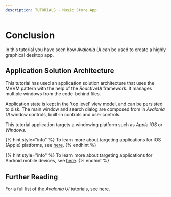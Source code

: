 ```yaml
---
description: TUTORIALS - Music Store App
---
```


# Conclusion

In this tutorial you have seen how _Avalonia UI_ can be used to create a highly graphical desktop app.&#x20;

## Application Solution Architecture

This tutorial has used an application solution architecture that uses the MVVM pattern with the help of the _ReactiveUI_ framework. It manages multiple windows from the code-behind files.&#x20;

Application state is kept in the 'top level' view model, and can be persisted to disk. The main window and search dialog are composed from in _Avalonia UI_ window controls, built-in controls and user controls.&#x20;

This tutorial application targets a windowing platform such as _Apple iOS_ or _Windows_.&#x20;

{% hint style="info" %}
To learn more about targeting applications for iOS (Apple) platforms, see [here](../../guides/platforms/ios/).
{% endhint %}

{% hint style="info" %}
To learn more about targeting applications for Android mobile devices, see [here](../../guides/platforms/android/).
{% endhint %}

## Further Reading

For a full list of the _Avalonia UI_ tutorials, see [here](broken-reference).
